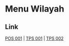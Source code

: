 # Menu Wilayah

## Link

[POS 001](https://github.com/gigit-pemilu/pemilu-2024-99-luar-negeri/tree/main/pilpres/hitung-suara/sub/99-luar-negeri/sub/26-canberra-australia/sub/01-canberra-australia/sub/0001-canberra-australia/sub/001-pos-001)
 | 
[TPS 001](https://github.com/gigit-pemilu/pemilu-2024-99-luar-negeri/tree/main/pilpres/hitung-suara/sub/99-luar-negeri/sub/26-canberra-australia/sub/01-canberra-australia/sub/0001-canberra-australia/sub/002-tps-001)
 | 
[TPS 002](https://github.com/gigit-pemilu/pemilu-2024-99-luar-negeri/tree/main/pilpres/hitung-suara/sub/99-luar-negeri/sub/26-canberra-australia/sub/01-canberra-australia/sub/0001-canberra-australia/sub/003-tps-002)

